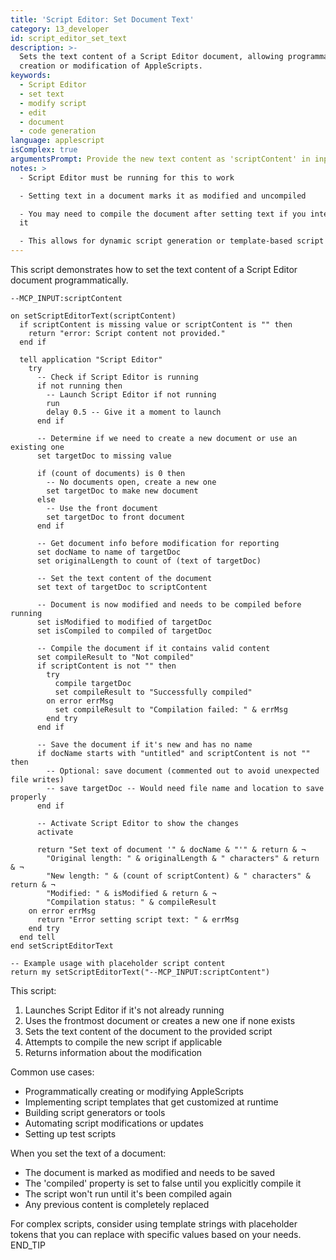 ```yaml
---
title: 'Script Editor: Set Document Text'
category: 13_developer
id: script_editor_set_text
description: >-
  Sets the text content of a Script Editor document, allowing programmatic
  creation or modification of AppleScripts.
keywords:
  - Script Editor
  - set text
  - modify script
  - edit
  - document
  - code generation
language: applescript
isComplex: true
argumentsPrompt: Provide the new text content as 'scriptContent' in inputData.
notes: >
  - Script Editor must be running for this to work

  - Setting text in a document marks it as modified and uncompiled

  - You may need to compile the document after setting text if you intend to run
  it

  - This allows for dynamic script generation or template-based script creation
---
```


This script demonstrates how to set the text content of a Script Editor document programmatically.

```applescript
--MCP_INPUT:scriptContent

on setScriptEditorText(scriptContent)
  if scriptContent is missing value or scriptContent is "" then
    return "error: Script content not provided."
  end if
  
  tell application "Script Editor"
    try
      -- Check if Script Editor is running
      if not running then
        -- Launch Script Editor if not running
        run
        delay 0.5 -- Give it a moment to launch
      end if
      
      -- Determine if we need to create a new document or use an existing one
      set targetDoc to missing value
      
      if (count of documents) is 0 then
        -- No documents open, create a new one
        set targetDoc to make new document
      else
        -- Use the front document
        set targetDoc to front document
      end if
      
      -- Get document info before modification for reporting
      set docName to name of targetDoc
      set originalLength to count of (text of targetDoc)
      
      -- Set the text content of the document
      set text of targetDoc to scriptContent
      
      -- Document is now modified and needs to be compiled before running
      set isModified to modified of targetDoc
      set isCompiled to compiled of targetDoc
      
      -- Compile the document if it contains valid content
      set compileResult to "Not compiled"
      if scriptContent is not "" then
        try
          compile targetDoc
          set compileResult to "Successfully compiled"
        on error errMsg
          set compileResult to "Compilation failed: " & errMsg
        end try
      end if
      
      -- Save the document if it's new and has no name
      if docName starts with "untitled" and scriptContent is not "" then
        -- Optional: save document (commented out to avoid unexpected file writes)
        -- save targetDoc -- Would need file name and location to save properly
      end if
      
      -- Activate Script Editor to show the changes
      activate
      
      return "Set text of document '" & docName & "'" & return & ¬
        "Original length: " & originalLength & " characters" & return & ¬
        "New length: " & (count of scriptContent) & " characters" & return & ¬
        "Modified: " & isModified & return & ¬
        "Compilation status: " & compileResult
    on error errMsg
      return "Error setting script text: " & errMsg
    end try
  end tell
end setScriptEditorText

-- Example usage with placeholder script content
return my setScriptEditorText("--MCP_INPUT:scriptContent")
```

This script:
1. Launches Script Editor if it's not already running
2. Uses the frontmost document or creates a new one if none exists
3. Sets the text content of the document to the provided script
4. Attempts to compile the new script if applicable
5. Returns information about the modification

Common use cases:
- Programmatically creating or modifying AppleScripts
- Implementing script templates that get customized at runtime
- Building script generators or tools
- Automating script modifications or updates
- Setting up test scripts

When you set the text of a document:
- The document is marked as modified and needs to be saved
- The 'compiled' property is set to false until you explicitly compile it
- The script won't run until it's been compiled again
- Any previous content is completely replaced

For complex scripts, consider using template strings with placeholder tokens that you can replace with specific values based on your needs.
END_TIP

